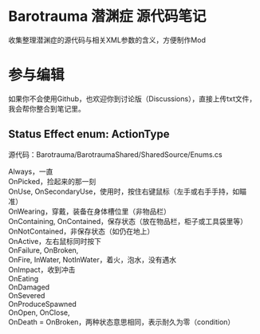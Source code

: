 # Barotrauma 潜渊症 源代码笔记
收集整理潜渊症的源代码与相关XML参数的含义，方便制作Mod

# 参与编辑
如果你不会使用Github，也欢迎你到讨论版（Discussions），直接上传txt文件，我会帮你整合到笔记里。  

## Status Effect enum: ActionType
源代码：Barotrauma/BarotraumaShared/SharedSource/Enums.cs  

Always，一直  
OnPicked，捡起来的那一刻  
OnUse, OnSecondaryUse，使用时，按住右键鼠标（左手或右手手持，如瞄准）  
OnWearing，穿戴，装备在身体槽位里（非物品栏）  
OnContaining, OnContained，保存状态（放在物品栏，柜子或工具袋里等）  
OnNotContained，非保存状态（如仍在地上）  
OnActive，左右鼠标同时按下  
OnFailure, OnBroken,  
OnFire, InWater, NotInWater，着火，泡水，没有遇水  
OnImpact，收到冲击  
OnEating  
OnDamaged  
OnSevered  
OnProduceSpawned  
OnOpen, OnClose,  
OnDeath = OnBroken，两种状态意思相同，表示耐久为零（condition）  

